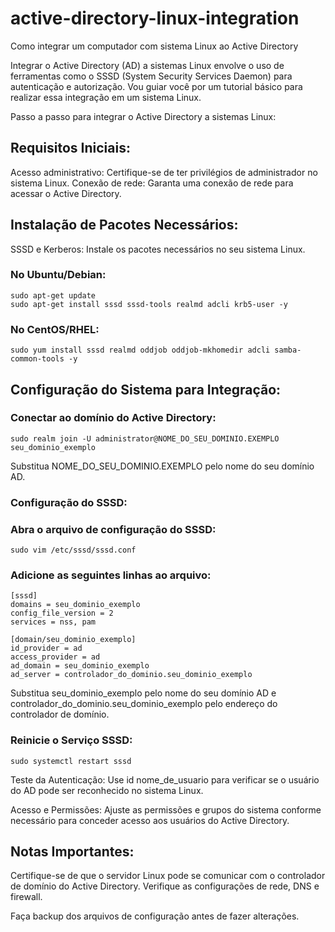 # active-directory-linux-integration
Como integrar um computador com sistema Linux ao Active Directory

Integrar o Active Directory (AD) a sistemas Linux envolve o uso de ferramentas como o SSSD (System Security Services Daemon) para autenticação e autorização. Vou guiar você por um tutorial básico para realizar essa integração em um sistema Linux.

Passo a passo para integrar o Active Directory a sistemas Linux:

## Requisitos Iniciais:

Acesso administrativo: Certifique-se de ter privilégios de administrador no sistema Linux.
Conexão de rede: Garanta uma conexão de rede para acessar o Active Directory.

## Instalação de Pacotes Necessários:

SSSD e Kerberos: Instale os pacotes necessários no seu sistema Linux.

### No Ubuntu/Debian:

```
sudo apt-get update
sudo apt-get install sssd sssd-tools realmd adcli krb5-user -y
```

### No CentOS/RHEL:

```
sudo yum install sssd realmd oddjob oddjob-mkhomedir adcli samba-common-tools -y
```

## Configuração do Sistema para Integração:

### Conectar ao domínio do Active Directory:

```
sudo realm join -U administrator@NOME_DO_SEU_DOMINIO.EXEMPLO seu_dominio_exemplo
```

Substitua NOME_DO_SEU_DOMINIO.EXEMPLO pelo nome do seu domínio AD.

### Configuração do SSSD:

### Abra o arquivo de configuração do SSSD:

```
sudo vim /etc/sssd/sssd.conf
```

### Adicione as seguintes linhas ao arquivo:

```
[sssd]
domains = seu_dominio_exemplo
config_file_version = 2
services = nss, pam

[domain/seu_dominio_exemplo]
id_provider = ad
access_provider = ad
ad_domain = seu_dominio_exemplo
ad_server = controlador_do_dominio.seu_dominio_exemplo
```

Substitua seu_dominio_exemplo pelo nome do seu domínio AD e controlador_do_dominio.seu_dominio_exemplo pelo endereço do controlador de domínio.

### Reinicie o Serviço SSSD:

```
sudo systemctl restart sssd
```

Teste da Autenticação: Use id nome_de_usuario para verificar se o usuário do AD pode ser reconhecido no sistema Linux.

Acesso e Permissões: Ajuste as permissões e grupos do sistema conforme necessário para conceder acesso aos usuários do Active Directory.

## Notas Importantes:

Certifique-se de que o servidor Linux pode se comunicar com o controlador de domínio do Active Directory. Verifique as configurações de rede, DNS e firewall.

Faça backup dos arquivos de configuração antes de fazer alterações.
